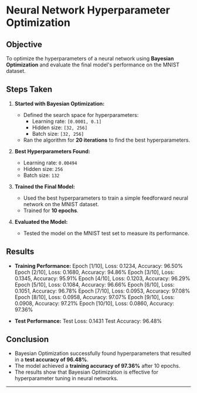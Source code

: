 # Neural Network Hyperparameter Optimization

## Objective
To optimize the hyperparameters of a neural network using **Bayesian Optimization** and evaluate the final model's performance on the MNIST dataset.

## Steps Taken
1. **Started with Bayesian Optimization:**
   - Defined the search space for hyperparameters:
     - Learning rate: `[0.0001, 0.1]`
     - Hidden size: `[32, 256]`
     - Batch size: `[32, 256]`
   - Ran the algorithm for **20 iterations** to find the best hyperparameters.

2. **Best Hyperparameters Found:**
   - Learning rate: `0.00494`
   - Hidden size: `256`
   - Batch size: `132`

3. **Trained the Final Model:**
   - Used the best hyperparameters to train a simple feedforward neural network on the MNIST dataset.
   - Trained for **10 epochs**.

4. **Evaluated the Model:**
   - Tested the model on the MNIST test set to measure its performance.

## Results
- **Training Performance:**
Epoch [1/10], Loss: 0.1234, Accuracy: 96.50%
Epoch [2/10], Loss: 0.1680, Accuracy: 94.86%
Epoch [3/10], Loss: 0.1345, Accuracy: 95.91%
Epoch [4/10], Loss: 0.1203, Accuracy: 96.29%
Epoch [5/10], Loss: 0.1084, Accuracy: 96.66%
Epoch [6/10], Loss: 0.1051, Accuracy: 96.78%
Epoch [7/10], Loss: 0.0953, Accuracy: 97.08%
Epoch [8/10], Loss: 0.0958, Accuracy: 97.07%
Epoch [9/10], Loss: 0.0908, Accuracy: 97.21%
Epoch [10/10], Loss: 0.0860, Accuracy: 97.36%

- **Test Performance:**
Test Loss: 0.1431
Test Accuracy: 96.48%


## Conclusion
- Bayesian Optimization successfully found hyperparameters that resulted in a **test accuracy of 96.48%**.
- The model achieved a **training accuracy of 97.36%** after 10 epochs.
- The results show that Bayesian Optimization is effective for hyperparameter tuning in neural networks.

---


